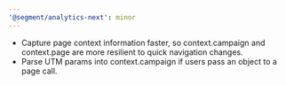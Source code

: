 ```yaml
---
'@segment/analytics-next': minor
---
```


- Capture page context information faster, so context.campaign and context.page are more resilient to quick navigation changes.
- Parse UTM params into context.campaign if users pass an object to a page call.


